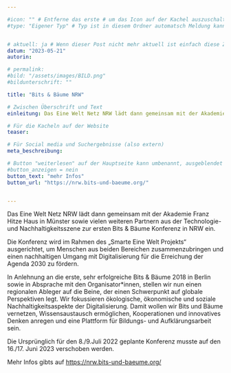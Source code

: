 ```yaml
---

#icon: "" # Entferne das erste # um das Icon auf der Kachel auszuschalten
#type: "Eigener Typ" # Typ ist in diesem Ordner automatsch Meldung kann aber hier überschrieben werden z.B. mit "Veröffentlichung" - der Typ erscheint in der Kachel über der Überschrift


# aktuell: ja # Wenn dieser Post nicht mehr aktuell ist einfach diese Zeile mit # am Anfang der Zeile auskommentieren
datum: "2023-05-21"
autorin: 

# permalink:
#bild: "/assets/images/BILD.png"
#bildunterschrift: ""

title: "Bits & Bäume NRW"

# Zwischen Überschrift und Text
einleitung: Das Eine Welt Netz NRW lädt dann gemeinsam mit der Akademie Franz Hitze Haus in Münster sowie vielen weiteren Partnern aus der Technologie- und Nachhaltigkeitsszene zur ersten Bits & Bäume Konferenz in NRW ein.

# Für die Kacheln auf der Website
teaser: 

# Für Social media und Suchergebnisse (also extern)
meta_beschreibung: 

# Button "weiterlesen" auf der Hauptseite kann umbenannt, ausgeblendet und zu anderer z.B. Externer URL zeigen
#button_anzeigen = nein 
button_text: "mehr Infos"
button_url: "https://nrw.bits-und-baeume.org/"


---
```

Das Eine Welt Netz NRW lädt dann gemeinsam mit der Akademie Franz Hitze Haus in Münster sowie vielen weiteren Partnern aus der Technologie- und Nachhaltigkeitsszene zur ersten Bits & Bäume Konferenz in NRW ein.

Die Konferenz wird im Rahmen des „Smarte Eine Welt Projekts“ ausgerichtet, um Menschen aus beiden Bereichen zusammenzubringen und einen nachhaltigen Umgang mit Digitalisierung für die Erreichung der Agenda 2030 zu fördern.

In Anlehnung an die erste, sehr erfolgreiche Bits & Bäume 2018 in Berlin sowie in Absprache mit den Organisator*innen, stellen wir nun einen regionalen Ableger auf die Beine, der einen Schwerpunkt auf globale Perspektiven legt. Wir fokussieren ökologische, ökonomische und soziale Nachhaltigkeitsaspekte der Digitalisierung. Damit wollen wir Bits und Bäume vernetzen, Wissensaustausch ermöglichen, Kooperationen und innovatives Denken anregen und eine Plattform für Bildungs- und Aufklärungsarbeit sein.

Die Ursprünglich für den 8./9.Juli 2022 geplante Konferenz musste auf den 16./17. Juni 2023 verschoben werden.

Mehr Infos gibts auf https://nrw.bits-und-baeume.org/
